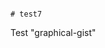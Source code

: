                                                                                                                                                                                                                                                                                                                                                                                                                                                                   # test7
Test "graphical-gist"